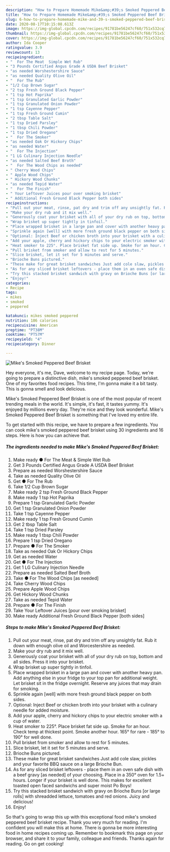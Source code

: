 ```yaml
---
description: "How to Prepare Homemade Mike&amp;#39;s Smoked Peppered Beef Brisket"
title: "How to Prepare Homemade Mike&amp;#39;s Smoked Peppered Beef Brisket"
slug: 6-how-to-prepare-homemade-mike-and-39-s-smoked-peppered-beef-brisket
date: 2020-08-17T10:15:08.613Z
image: https://img-global.cpcdn.com/recipes/91781be56247cf60/751x532cq70/mikes-smoked-peppered-beef-brisket-recipe-main-photo.jpg
thumbnail: https://img-global.cpcdn.com/recipes/91781be56247cf60/751x532cq70/mikes-smoked-peppered-beef-brisket-recipe-main-photo.jpg
cover: https://img-global.cpcdn.com/recipes/91781be56247cf60/751x532cq70/mikes-smoked-peppered-beef-brisket-recipe-main-photo.jpg
author: Ida Cooper
ratingvalue: 3.9
reviewcount: 13
recipeingredient:
- "  For The Meat  Simple Wet Rub"
- "3 Pounds Certified Angus Grade A USDA Beef Brisket"
- "as needed Worshestershire Sauce"
- "as needed Quality Olive Oil"
- "  For The Rub"
- "1/2 Cup Brown Sugar"
- "2 tsp Fresh Ground Black Pepper"
- "1 tsp Hot Paprika"
- "1 tsp Granulated Garlic Powder"
- "1 tsp Granulated Onion Powder"
- "1 tsp Cayenne Pepper"
- "1 tsp Fresh Ground Cumin"
- "2 tbsp Table Salt"
- "1 tsp Dried Parsley"
- "1 tbsp Chili Powder"
- "1 tsp Dried Oregano"
- "  For The Smoker"
- "as needed Oak Or Hickory Chips"
- "as needed Water"
- "  For The Injection"
- "1 LG Culinary Injection Needle"
- "as needed Salted Beef Broth"
- "  For The Wood Chips as needed"
- " Cherry Wood Chips"
- " Apple Wood Chips"
- " Hickory Wood Chunks"
- "as needed Tepid Water"
- "  For The Finish"
- " Your Leftover Juices pour over smoking brisket"
- " Additional Fresh Ground Black Pepper both sides"
recipeinstructions:
- "Pull out your meat, rinse, pat dry and trim off any unsightly fat. Rub it down with enough olive oil and Worcestershire as needed."
- "Make your dry rub and it mix well."
- "Generously coat your brisket with all of your dry rub on top, bottom and all sides. Press it into your brisket."
- "Wrap brisket up super tightly in tinfoil."
- "Place wrapped brisket in a large pan and cover with another heavy pan. Add anything else in your fridge to your top pan for additional weight. Let brisket sit in the fridge overnight. Reserve any juices that may drain for smoking."
- "Sprinkle again [well] with more fresh ground black pepper on both sides."
- "Optional: Inject Beef or chicken broth into your brisket with a culinary needle for added moisture."
- "Add your apple, cherry and hickory chips to your electric smoker with a cup of water."
- "Heat smoker to 225°. Place brisket fat side up. Smoke for an hour. Check temp at thickest point. Smoke another hour. 165° for rare - 185° to 190° for well done."
- "Pull brisket from smoker and allow to rest for 5 minutes."
- "Slice brisket, let it set for 5 minutes and serve."
- "Brioche Buns pictured."
- "These make for great brisket sandwiches Just add cole slaw, pickles and your favorite BBQ sauce on a large Brioche Bun."
- "As for any sliced brisket leftovers - place them in an oven safe dish with a beef gravy [as needed] of your choosing. Place in a 350° oven for 1.5+ hours. Longer if your brisket is well done. This makes for excellent toasted open faced sandwichs and super moist Po Boys!"
- "Try this stacked brisket sandwich with gravy on Brioche Buns [or large rolls] with shreadded lettuce, tomatoes and red onions. Juicy and delicious!"
- "Enjoy!"
categories:
- Recipe
tags:
- mikes
- smoked
- peppered

katakunci: mikes smoked peppered 
nutrition: 186 calories
recipecuisine: American
preptime: "PT38M"
cooktime: "PT57M"
recipeyield: "4"
recipecategory: Dinner

---
```



![Mike&#39;s Smoked Peppered Beef Brisket](https://img-global.cpcdn.com/recipes/91781be56247cf60/751x532cq70/mikes-smoked-peppered-beef-brisket-recipe-main-photo.jpg)

Hey everyone, it's me, Dave, welcome to my recipe page. Today, we're going to prepare a distinctive dish, mike&#39;s smoked peppered beef brisket. One of my favorites food recipes. This time, I'm gonna make it a bit tasty. This is gonna smell and look delicious.



Mike&#39;s Smoked Peppered Beef Brisket is one of the most popular of recent trending meals in the world. It's simple, it's fast, it tastes yummy. It's enjoyed by millions every day. They're nice and they look wonderful. Mike&#39;s Smoked Peppered Beef Brisket is something that I've loved my entire life.


To get started with this recipe, we have to prepare a few ingredients. You can cook mike&#39;s smoked peppered beef brisket using 30 ingredients and 16 steps. Here is how you can achieve that.

##### The ingredients needed to make Mike&#39;s Smoked Peppered Beef Brisket:

1. Make ready  ● For The Meat &amp; Simple Wet Rub
1. Get 3 Pounds Certified Angus Grade A USDA Beef Brisket
1. Prepare as needed Worshestershire Sauce
1. Take as needed Quality Olive Oil
1. Get  ● For The Rub
1. Take 1/2 Cup Brown Sugar
1. Make ready 2 tsp Fresh Ground Black Pepper
1. Make ready 1 tsp Hot Paprika
1. Prepare 1 tsp Granulated Garlic Powder
1. Get 1 tsp Granulated Onion Powder
1. Take 1 tsp Cayenne Pepper
1. Make ready 1 tsp Fresh Ground Cumin
1. Get 2 tbsp Table Salt
1. Take 1 tsp Dried Parsley
1. Make ready 1 tbsp Chili Powder
1. Prepare 1 tsp Dried Oregano
1. Prepare  ● For The Smoker
1. Take as needed Oak Or Hickory Chips
1. Get as needed Water
1. Get  ● For The Injection
1. Get 1 LG Culinary Injection Needle
1. Prepare as needed Salted Beef Broth
1. Take  ● For The Wood Chips [as needed]
1. Take  Cherry Wood Chips
1. Prepare  Apple Wood Chips
1. Get  Hickory Wood Chunks
1. Take as needed Tepid Water
1. Prepare  ● For The Finish
1. Take  Your Leftover Juices [pour over smoking brisket]
1. Make ready  Additional Fresh Ground Black Pepper [both sides]




##### Steps to make Mike&#39;s Smoked Peppered Beef Brisket:

1. Pull out your meat, rinse, pat dry and trim off any unsightly fat. Rub it down with enough olive oil and Worcestershire as needed.
1. Make your dry rub and it mix well.
1. Generously coat your brisket with all of your dry rub on top, bottom and all sides. Press it into your brisket.
1. Wrap brisket up super tightly in tinfoil.
1. Place wrapped brisket in a large pan and cover with another heavy pan. Add anything else in your fridge to your top pan for additional weight. Let brisket sit in the fridge overnight. Reserve any juices that may drain for smoking.
1. Sprinkle again [well] with more fresh ground black pepper on both sides.
1. Optional: Inject Beef or chicken broth into your brisket with a culinary needle for added moisture.
1. Add your apple, cherry and hickory chips to your electric smoker with a cup of water.
1. Heat smoker to 225°. Place brisket fat side up. Smoke for an hour. Check temp at thickest point. Smoke another hour. 165° for rare - 185° to 190° for well done.
1. Pull brisket from smoker and allow to rest for 5 minutes.
1. Slice brisket, let it set for 5 minutes and serve.
1. Brioche Buns pictured.
1. These make for great brisket sandwiches Just add cole slaw, pickles and your favorite BBQ sauce on a large Brioche Bun.
1. As for any sliced brisket leftovers - place them in an oven safe dish with a beef gravy [as needed] of your choosing. Place in a 350° oven for 1.5+ hours. Longer if your brisket is well done. This makes for excellent toasted open faced sandwichs and super moist Po Boys!
1. Try this stacked brisket sandwich with gravy on Brioche Buns [or large rolls] with shreadded lettuce, tomatoes and red onions. Juicy and delicious!
1. Enjoy!




So that's going to wrap this up with this exceptional food mike&#39;s smoked peppered beef brisket recipe. Thank you very much for reading. I'm confident you will make this at home. There is gonna be more interesting food in home recipes coming up. Remember to bookmark this page on your browser, and share it to your family, colleague and friends. Thanks again for reading. Go on get cooking!
